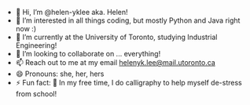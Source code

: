 - 👋 Hi, I’m @helen-yklee aka. Helen!
- 👀 I’m interested in all things coding, but mostly Python and Java right now :)
- 🌱 I’m currently at the University of Toronto, studying Industrial Engineering!
- 💞️ I’m looking to collaborate on ... everything!
- 📫 Reach out to me at my email helenyk.lee@mail.utoronto.ca
- 😄 Pronouns: she, her, hers
- ⚡ Fun fact: 🎨 In my free time, I do calligraphy to help myself de-stress from school!

<!---
helen-yklee/helen-yklee is a ✨ special ✨ repository because its `README.md` (this file) appears on your GitHub profile.
You can click the Preview link to take a look at your changes.
--->
